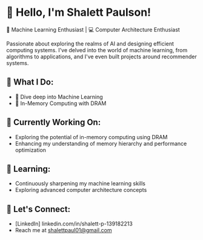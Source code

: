 # 👋 Hello, I'm Shalett Paulson!

🌟 Machine Learning Enthusiast | 💻 Computer Architecture Enthusiast

Passionate about exploring the realms of AI and designing efficient computing systems. I've delved into the world of machine learning, from algorithms to applications, and I've even built projects around recommender systems.

## 🚀 What I Do:
- 🤖 Dive deep into Machine Learning
- 🧠 In-Memory Computing with DRAM

## 🔭 Currently Working On:
- Exploring the potential of in-memory computing using DRAM
- Enhancing my understanding of memory hierarchy and performance optimization
  
## 🌱 Learning:
- Continuously sharpening my machine learning skills
- Exploring advanced computer architecture concepts

## 💬 Let's Connect:
- [LinkedIn] linkedin.com/in/shalett-p-139182213
- Reach me at shalettpaul01@gmail.com
 


